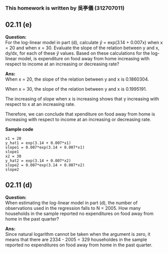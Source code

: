 ### This homework is written by 吳亭儀 (312707011)
## 02.11 (e)
**Question:**\
For the log-linear model in part (d), calculate $\hat{y}$ = exp(3.14 + 0.007x) when x = 20 and when x = 30. Evaluate the slope of the relation between y and x, dy/dx, for each of these $\hat{y}$ values. Based on these calculations for the log-linear model, is expenditure on food away from home increasing
with respect to income at an increasing or decreasing rate?

**Ans:**\
When x = 20, the slope of the relation between y and x is 0.1860304.

When x = 30, the slope of the relation between y and x is 0.1995191.

The increasing of slope when x is increasing shows that y increasing with respect to x at an increasing rate.

Therefore, we can conclude that xpenditure on food away from home is increasing with respect to income at an increasing or decreasing rate.


**Sample code**
```
x1 = 20
y_hat1 = exp(3.14 + 0.007*x1)
slope1 = 0.007*exp(3.14 + 0.007*x1)
slope1
x2 = 30
y_hat2 = exp(3.14 + 0.007*x2)
slope2 = 0.007*exp(3.14 + 0.007*x2)
slope2
```
## 02.11 (d)
**Question:**\
When estimating the log-linear model in part (d), the number of observations used in the regression falls to N = 2005. How many households in the sample reported no expenditures on food away from home in the past quarter?

**Ans:**\
Since natural logarithm cannot be taken when the argument is zero, it means that there are 2334 - 2005 = 329 householdes in the sample reported no expenditures on food away from home in the past quarter.
